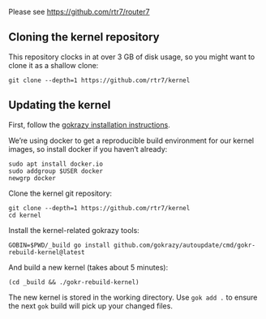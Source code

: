 Please see https://github.com/rtr7/router7

## Cloning the kernel repository

This repository clocks in at over 3 GB of disk usage, so you might want to clone
it as a shallow clone:

```
git clone --depth=1 https://github.com/rtr7/kernel
```


## Updating the kernel

First, follow the [gokrazy installation instructions](https://gokrazy.org/quickstart/).

We’re using docker to get a reproducible build environment for our
kernel images, so install docker if you haven’t already:
```
sudo apt install docker.io
sudo addgroup $USER docker
newgrp docker
```

Clone the kernel git repository:
```
git clone --depth=1 https://github.com/rtr7/kernel
cd kernel
```

Install the kernel-related gokrazy tools:
```
GOBIN=$PWD/_build go install github.com/gokrazy/autoupdate/cmd/gokr-rebuild-kernel@latest
```


And build a new kernel (takes about 5 minutes):
```
(cd _build && ./gokr-rebuild-kernel)
```

The new kernel is stored in the working directory. Use `gok add .` to
ensure the next `gok` build will pick up your changed files.
